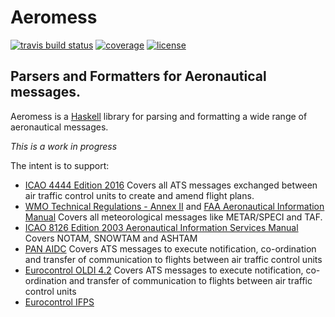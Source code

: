 Aeromess
======

[![travis build status](https://img.shields.io/travis/ofmooseandmen/Aeromess/master.svg?label=travis+build)](https://travis-ci.org/ofmooseandmen/Aeromess)
[![coverage](https://coveralls.io/repos/github/ofmooseandmen/Aeromess/badge.svg?branch=master)](https://coveralls.io/github/ofmooseandmen/Aeromess?branch=master)
[![license](https://img.shields.io/badge/license-BSD3-lightgray.svg)](https://opensource.org/licenses/BSD-3-Clause)

Parsers and Formatters for Aeronautical messages.
------------------------------

Aeromess is a [Haskell](http://haskell.org) library for parsing and formatting a wide range of aeronautical messages.

_This is a work in progress_

The intent is to support:
- [ICAO 4444 Edition 2016](http://flightservicebureau.org/wp-content/uploads/2017/03/ICAO-Doc4444-Pans-Atm-16thEdition-2016-OPSGROUP.pdf)
   Covers all ATS messages exchanged between air traffic control units to create and amend flight plans.
- [WMO Technical Regulations - Annex II](http://www.wmo.int/pages/prog/www/WMOCodes/WMO306_vI1/Publications/2016update/WMO306_vI1_en_2011UP2016.pdf) and [FAA Aeronautical Information Manual](https://www.faa.gov/air_traffic/publications/media/aim.pdf)
   Covers all meteorological messages like METAR/SPECI and TAF.
- [ICAO 8126 Edition 2003 Aeronautical Information Services Manual](https://www.icao.int/NACC/Documents/Meetings/2014/ECARAIM/REF09-Doc8126.pdf)
   Covers NOTAM, SNOWTAM and ASHTAM
- [PAN AIDC](https://www.icao.int/APAC/Documents/edocs/PAN_ICD_AIDC_v1%200.pdf)
   Covers ATS messages to execute notification, co-ordination and transfer of communication to flights between air traffic control units
- [Eurocontrol OLDI 4.2](https://www.eurocontrol.int/sites/default/files/publication/files/20101216-oldi-spec-v4.2.pdf)
   Covers ATS messages to execute notification, co-ordination and transfer of communication to flights between air traffic control units
- [Eurocontrol IFPS](https://www.eurocontrol.int/sites/default/files/content/documents/nm/network-operations/HANDBOOK/ifps-users-manual-current.pdf)
